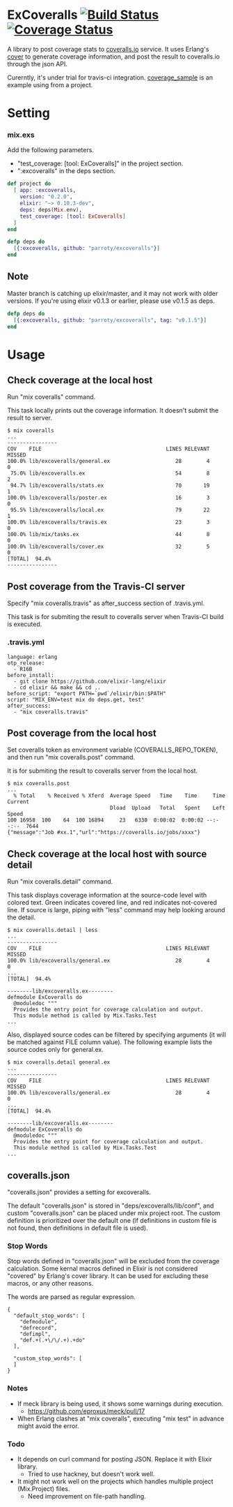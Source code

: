 ExCoveralls [![Build Status](https://secure.travis-ci.org/parroty/excoveralls.png?branch=master "Build Status")](http://travis-ci.org/parroty/excoveralls) [![Coverage Status](https://coveralls.io/repos/parroty/excoveralls/badge.png?branch=master)](https://coveralls.io/r/parroty/excoveralls?branch=master)
============

A library to post coverage stats to [coveralls.io](https://coveralls.io/) service.
It uses Erlang's [cover](http://www.erlang.org/doc/man/cover.html) to generate coverage information, and post the result to coveralls.io through the json API.

Curerntly, it's under trial for travis-ci integration. [coverage_sample](https://github.com/parroty/coverage_sample) is an example using from a project.

# Setting
### mix.exs
Add the following parameters.

- "test_coverage: [tool: ExCoveralls]" in the project section.
- ":excoveralls" in the deps section.

```elixir
def project do
  [ app: :excoveralls,
    version: "0.2.0",
    elixir: "~> 0.10.3-dev",
    deps: deps(Mix.env),
    test_coverage: [tool: ExCoveralls]
  ]
end

defp deps do
  [{:excoveralls, github: "parroty/excoveralls"}]
end
```

## Note
Master branch is catching up elixir/master, and it may not work with older versions. If you're using elixir v0.1.3 or earlier, please use v0.1.5 as deps.

```elixir
defp deps do
  [{:excoveralls, github: "parroty/excoveralls", tag: "v0.1.5"}]
end
```


# Usage
## Check coverage at the local host
Run "mix coveralls" command.

This task locally prints out the coverage information. It doesn't submit the result to server.

```
$ mix coveralls
...
----------------
COV    FILE                                        LINES RELEVANT   MISSED
100.0% lib/excoveralls/general.ex                     28        4        0
 75.0% lib/excoveralls.ex                             54        8        2
 94.7% lib/excoveralls/stats.ex                       70       19        1
100.0% lib/excoveralls/poster.ex                      16        3        0
 95.5% lib/excoveralls/local.ex                       79       22        1
100.0% lib/excoveralls/travis.ex                      23        3        0
100.0% lib/mix/tasks.ex                               44        8        0
100.0% lib/excoveralls/cover.ex                       32        5        0
[TOTAL]  94.4%
----------------
```


## Post coverage from the Travis-CI server
Specify "mix coveralls.travis" as after_success section of .travis.yml.

This task is for submiting the result to coveralls server when Travis-CI build is executed.

### .travis.yml
```
language: erlang
otp_release:
  - R16B
before_install:
  - git clone https://github.com/elixir-lang/elixir
  - cd elixir && make && cd ..
before_script: "export PATH=`pwd`/elixir/bin:$PATH"
script: "MIX_ENV=test mix do deps.get, test"
after_success:
  - "mix coveralls.travis"
```

## Post coverage from the local host
Set coveralls token as environment variable (COVERALLS_REPO_TOKEN), and then run "mix coveralls.post" command.

It is for submiting the result to coveralls server from the local host.

```
$ mix coveralls.post
...
  % Total    % Received % Xferd  Average Speed   Time    Time     Time  Current
                                 Dload  Upload   Total   Spent    Left  Speed
100 16958  100    64  100 16894     23   6330  0:00:02  0:00:02 --:--:--  7644
{"message":"Job #xx.1","url":"https://coveralls.io/jobs/xxxx"}
```

## Check coverage at the local host with source detail
Run "mix coveralls.detail" command.

This task displays coverage information at the source-code level with colored text.
Green indicates covered line, and red indicates not-covered line.
If source is large, piping with "less" command may help looking around the detail.

```
$ mix coveralls.detail | less
...
----------------
COV    FILE                                        LINES RELEVANT   MISSED
100.0% lib/excoveralls/general.ex                     28        4        0
...
[TOTAL]  94.4%

--------lib/excoveralls.ex--------
defmodule ExCoveralls do
  @moduledoc """
  Provides the entry point for coverage calculation and output.
  This module method is called by Mix.Tasks.Test
...
```

Also, displayed source codes can be filtered by specifying arguments (it will be matched against FILE column value). The following example lists the source codes only for general.ex.
```
$ mix coveralls.detail general.ex
...
----------------
COV    FILE                                        LINES RELEVANT   MISSED
100.0% lib/excoveralls/general.ex                     28        4        0
...
[TOTAL]  94.4%

--------lib/excoveralls.ex--------
defmodule ExCoveralls do
  @moduledoc """
  Provides the entry point for coverage calculation and output.
  This module method is called by Mix.Tasks.Test
...
```

## coveralls.json
"coveralls.json" provides a setting for excoveralls.

The default "coveralls.json" is stored in "deps/excoveralls/lib/conf", and custom "coveralls.json" can be placed under mix project root. The custom definition is prioritized over the default one (if definitions in custom file is not found, then definitions in default file is used).

### Stop Words
Stop words defined in "coveralls.json" will be excluded from the coverage calculation. Some kernal macros defined in Elixir is not considered "covered" by Erlang's cover library. It can be used for excluding these macros, or any other reasons.

The words are parsed as regular expression.
```
{
  "default_stop_words": [
    "defmodule",
    "defrecord",
    "defimpl",
    "def.+(.+\/\/.+).+do"
  ],

  "custom_stop_words": [
  ]
}
```

### Notes
- If meck library is being used, it shows some warnings during execution.
    - https://github.com/eproxus/meck/pull/17
- When Erlang clashes at "mix coveralls", executing "mix test" in advance might avoid the error.

### Todo
- It depends on curl command for posting JSON. Replace it with Elixir library.
    - Tried to use hackney, but doesn't work well.
- It might not work well on the projects which handles multiple project (Mix.Project) files.
    - Need improvement on file-path handling.
